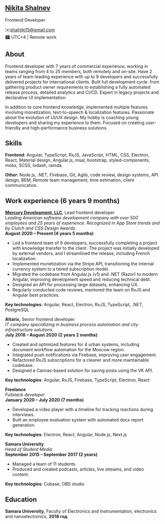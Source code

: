 ## [**Nikita Shalnev**](https://www.linkedin.com/in/nikita-shalnev/)
Frontend Developer
 
✉️shalniki15@gmail.com  
🏙️ UTC+4 | Remote work

## About

Frontend developer with 7 years of commercial experience, working in teams ranging from 4 to 25 members, both remotely and on-site. Have 2 years of team-leading experience with up to 9 developers and successfully delivered projects for international clients. Built full development cycle: from gathering product owner requirements to establishing a fully automated release process, detailed analytics and CI/CD. Expert in legacy projects and declarative UI implementation.

In addition to core frontend knowledge, implemented multiple features involving monetization, text-to-speech & localization features. Passionate about the evolution of UI/UX design. My hobby is coaching young developers and sharing my experience to them.  Focused on creating user-friendly and high-performance business solutions.

## Skills

**Frontend**: Angular, TypeScript, RxJS, JavaScript, HTML, CSS, Electron, React, Material design, Angular.js, msal, bootstrap, styled-components, mobx, SCSS, lodash, ramda.

**Other**: Node.js, .NET, Firebase, Git, Agile, code review, design systems, API design, BEM, Remote team management, time estimation, client communication.

## Work experience (6 years 9 months)

[**Mercury Development, LLC**](http://www.mercdev.com/)*,* Lead frontend developer  
L*eading American software development company with over 500 employees and 25 years of experience. Recognized in App Store trends and by Clutch and CSS Design Awards.*  
**August 2020 – Present (4 years 5 months)**

* Led a frontend team of 9 developers, successfully completing a project with knowledge transfer to the client. The project was initially developed by external vendors, and I streamlined the release, including French localization.  
* Implemented monetization via the Stripe API, transitioning the internal currency system to a tiered subscription model.  
* Migrated the codebase from Angular.js (v1) and .NET (Razor) to modern Angular, improving development speed and reducing technical debt.  
* Designed an API for processing large datasets, enhancing UX.  
* Regularly conducted code reviews, mentored the team on RxJS and Angular best practices.

**Key technologies**: Angular, React, Electron, RxJS, TypeScript, .NET, PostgreSQL

**Altarix,** Senior frontend developer  
*IT company specializing in business process automation and city infrastructure solutions.*  
**July 2018 – August 2020 (2 years 2 months)**

* Created and optimized features for 4 urban systems, including document workflow automation for the Moscow region.  
* Integrated push notifications via Firebase, improving user engagement.  
* Refactored RxJS subscriptions for a cleaner and more maintainable codebase.  
* Designed a Canvas-based solution for saving posts using the VK API.

**Key technologies**: Angular, RxJS, Firebase, TypeScript, Electron, React

**Freelance**  
*Fullstack developer*  
**January 2020 – July 2020 (7 months)**

* Developed a video player with a timeline for tracking reactions during interviews.  
* Built an employee evaluation system with automated docx report generation.

**Key technologies**: Electron, React, Angular, Node.js, Next.js

**Samara University**  
*Head of Student Media*  
**September 2015 – September 2017 (2 years)**

* Managed a team of 11 students.  
* Produced and created podcasts, articles, live streams, and video content.

**Key technologies**: Сubase, OBS studio

## Education

**Samara University,** Faculty of Electronics and Instrumentation, electronics and nanoelectronics, **2018 год**
